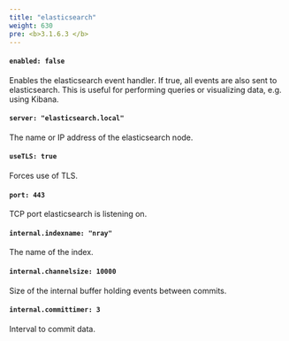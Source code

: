 ```yaml
---
title: "elasticsearch"
weight: 630
pre: <b>3.1.6.3 </b>
---
```


#### `enabled: false`

Enables the elasticsearch event handler. If true, all events are also sent to elasticsearch. This is useful for performing queries or visualizing data, e.g. using Kibana.

#### `server: "elasticsearch.local"`

The name or IP address of the elasticsearch node.

#### `useTLS: true`

Forces use of TLS.

#### `port: 443`

TCP port elasticsearch is listening on.

#### `internal.indexname: "nray"`

The name of the index.

#### `internal.channelsize: 10000`

Size of the internal buffer holding events between commits.
      
#### `internal.committimer: 3`

Interval to commit data.